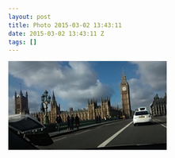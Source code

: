 ```yaml
---
layout: post
title: Photo 2015-03-02 13:43:11
date: 2015-03-02 13:43:11 Z
tags: []
---
```

![](/media/2015/03/112510942907.jpg)
